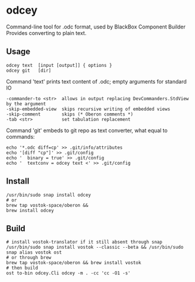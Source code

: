 # odcey
Command-line tool for .odc format, used by BlackBox Component Builder
Provides converting to plain text.

## Usage
    odcey text  [input [output]] { options }
    odcey git   [dir]

Command 'text' prints text content of .odc; empty arguments for standard IO

    -commander-to <str>  allows in output replacing DevCommanders.StdView by the argument
    -skip-embedded-view  skips recursive writing of embedded views
    -skip-comment        skips (* Oberon comments *)
    -tab <str>           set tabulation replacement

Command 'git' embeds to git repo as text converter, what equal to commands:

    echo '*.odc diff=cp' >> .git/info/attributes
    echo '[diff "cp"]' >> .git/config
    echo '	binary = true' >> .git/config
    echo '	textconv = odcey text <' >> .git/config

## Install
    /usr/bin/sudo snap install odcey
    # or
    brew tap vostok-space/oberon &&
    brew install odcey

## Build

    # install vostok-translator if it still absent through snap
    /usr/bin/sudo snap install vostok --classic --beta && /usr/bin/sudo snap alias vostok ost
    # or through brew
    brew tap vostok-space/oberon && brew install vostok
    # then build
    ost to-bin odcey.Cli odcey -m . -cc 'cc -O1 -s'
